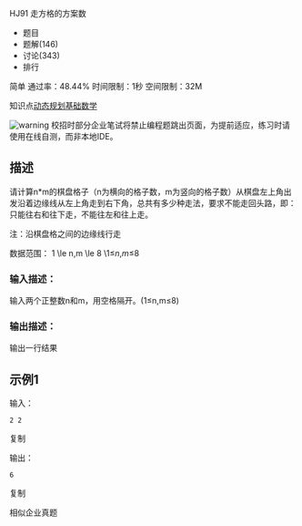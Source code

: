 HJ91 走方格的方案数







- 题目
- 题解(146)
- 讨论(343)
- 排行

简单 通过率：48.44% 时间限制：1秒 空间限制：32M

知识点[动态规划](https://www.nowcoder.com/exam/oj/ta?page=2&tpId=37&type=37?tag=593)[基础数学](https://www.nowcoder.com/exam/oj/ta?page=2&tpId=37&type=37?tag=5050)

![warning](https://static.nowcoder.com/fe/file/images/web/ta/warning.png) 校招时部分企业笔试将禁止编程题跳出页面，为提前适应，练习时请使用在线自测，而非本地IDE。

## 描述

请计算n*m的棋盘格子（n为横向的格子数，m为竖向的格子数）从棋盘左上角出发沿着边缘线从左上角走到右下角，总共有多少种走法，要求不能走回头路，即：只能往右和往下走，不能往左和往上走。

注：沿棋盘格之间的边缘线行走

数据范围： 1 \le n,m \le 8 \1≤*n*,*m*≤8 



### 输入描述：

输入两个正整数n和m，用空格隔开。(1≤n,m≤8)

### 输出描述：

输出一行结果

## 示例1

输入：

```
2 2
```

复制

输出：

```
6
```

复制

相似企业真题